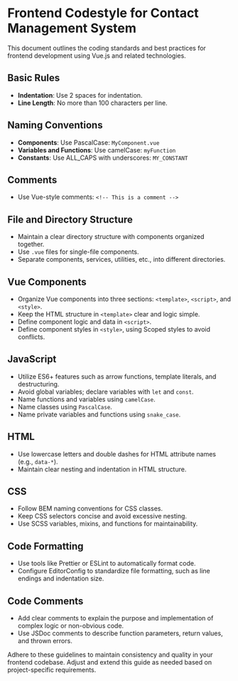 # Frontend Codestyle for Contact Management System

This document outlines the coding standards and best practices for frontend development using Vue.js and related technologies.

## Basic Rules

- **Indentation**: Use 2 spaces for indentation.
- **Line Length**: No more than 100 characters per line.

## Naming Conventions

- **Components**: Use PascalCase: `MyComponent.vue`
- **Variables and Functions**: Use camelCase: `myFunction`
- **Constants**: Use ALL_CAPS with underscores: `MY_CONSTANT`

## Comments

- Use Vue-style comments: `<!-- This is a comment -->`

## File and Directory Structure

- Maintain a clear directory structure with components organized together.
- Use `.vue` files for single-file components.
- Separate components, services, utilities, etc., into different directories.

## Vue Components

- Organize Vue components into three sections: `<template>`, `<script>`, and `<style>`.
- Keep the HTML structure in `<template>` clear and logic simple.
- Define component logic and data in `<script>`.
- Define component styles in `<style>`, using Scoped styles to avoid conflicts.

## JavaScript

- Utilize ES6+ features such as arrow functions, template literals, and destructuring.
- Avoid global variables; declare variables with `let` and `const`.
- Name functions and variables using `camelCase`.
- Name classes using `PascalCase`.
- Name private variables and functions using `snake_case`.

## HTML

- Use lowercase letters and double dashes for HTML attribute names (e.g., `data-*`).
- Maintain clear nesting and indentation in HTML structure.

## CSS

- Follow BEM naming conventions for CSS classes.
- Keep CSS selectors concise and avoid excessive nesting.
- Use SCSS variables, mixins, and functions for maintainability.

## Code Formatting

- Use tools like Prettier or ESLint to automatically format code.
- Configure EditorConfig to standardize file formatting, such as line endings and indentation size.

## Code Comments

- Add clear comments to explain the purpose and implementation of complex logic or non-obvious code.
- Use JSDoc comments to describe function parameters, return values, and thrown errors.

Adhere to these guidelines to maintain consistency and quality in your frontend codebase. Adjust and extend this guide as needed based on project-specific requirements.